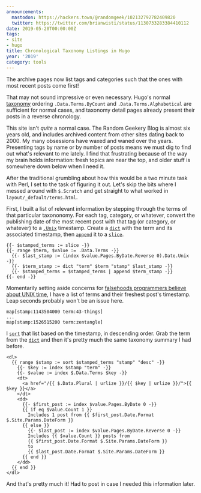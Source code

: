 ```yaml
---
announcements:
  mastodon: https://hackers.town/@randomgeek/102132792782409820
  twitter: https://twitter.com/brianwisti/status/1130733283384410112
date: 2019-05-20T00:00:00Z
tags:
- site
- hugo
title: Chronological Taxonomy Listings in Hugo
year: '2019'
category: tools
---
```


The archive pages now list tags and categories such that the ones with most
recent posts come first!
<!--more-->

That may not sound impressive or even necessary. Hugo's normal [taxonomy][] ordering
`.Data.Terms.ByCount` and `.Data.Terms.Alphabetical` are sufficient for
normal cases, and taxonomy detail pages already present their posts in a reverse
chronology.

[taxonomy]: https://gohugo.io/variables/taxonomy/

This site isn't *quite* a normal case. The Random Geekery Blog is almost six
years old, and includes archived content from other sites dating back to 2000.
My many obsessions have waxed and waned over the years. Presenting tags by name
or by number of posts means we must dig to find out what's relevant to me
lately. I find that frustrating because of the way my brain holds information:
fresh topics are near the top, and older stuff is somewhere down below when I
need it.

After the traditional grumbling about how this would be a two minute task with
Perl, I set to the task of figuring it out. Let's skip the bits where I messed
around with `$.Scratch` and get straight to what worked in
`layout/_default/terms.html`.

First, I built a list of relevant information by stepping through the terms of
that particular taxononomy. For each tag, category, or whatever, convert the
publishing date of the most recent post with that tag (or category, or whatever)
to a [`.Unix`][] timestamp.  Create a [`dict`][] with the term and its
associated timestamp, then [`append`][] it to a [`slice`][].

[`slice`]: https://gohugo.io/functions/slice/
[`.Unix`]: https://gohugo.io/functions/unix/
[`dict`]: https://gohugo.io/functions/dict/
[`append`]: https://gohugo.io/functions/append/

``` go-html-template
{{- $stamped_terms := slice -}}
{{- range $term, $value := .Data.Terms -}}
  {{- $last_stamp := (index $value.Pages.ByDate.Reverse 0).Date.Unix -}}
  {{- $term_stamp := dict "term" $term "stamp" $last_stamp -}}
  {{- $stamped_terms = $stamped_terms | append $term_stamp -}}
{{- end -}}
```

Momentarily setting aside concerns for [falsehoods programmers believe about
UNIX time][], I have a list of terms and their freshest post's timestamp. Leap
seconds probably won't be an issue here.

[falsehoods programmers believe about Unix time]: https://alexwlchan.net/2019/05/falsehoods-programmers-believe-about-unix-time/

    map[stamp:1143504000 term:43-things]
    ...
    map[stamp:1526515200 term:zentangle]

I [`sort`][] that list based on the timestamp, in descending order. Grab the
term from the [`dict`][] and then it's pretty much the same taxonomy summary I
had before.

[`sort`]: https://gohugo.io/functions/sort/
[`index`]: https://gohugo.io/functions/index-function/

``` go-html-template
<dl>
  {{ range $stamp := sort $stamped_terms "stamp" "desc" -}}
    {{- $key := index $stamp "term" -}}
    {{- $value := index $.Data.Terms $key -}}
    <dt>
      <a href="/{{ $.Data.Plural | urlize }}/{{ $key | urlize }}/">{{ $key }}</a>
    </dt>
    <dd>
      {{- $first_post := index $value.Pages.ByDate 0 -}}
      {{ if eq $value.Count 1 }}
        Includes 1 post from {{ $first_post.Date.Format $.Site.Params.DateForm }}
      {{ else }}
        {{- $last_post := index $value.Pages.ByDate.Reverse 0 -}}
        Includes {{ $value.Count }} posts from
        {{ $first_post.Date.Format $.Site.Params.DateForm }}
        to
        {{ $last_post.Date.Format $.Site.Params.DateForm }}
      {{ end }}
    </dd>
  {{ end }}
</dl>
```

And that's pretty much it! Had to post in case I needed this information later.

